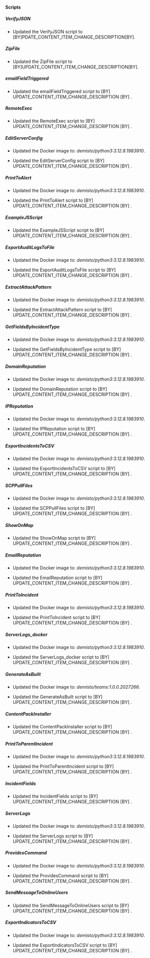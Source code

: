 
#### Scripts

##### VerifyJSON

- Updated the VerifyJSON script to [BY]PDATE_CONTENT_ITEM_CHANGE_DESCRIPTION[BY].

##### ZipFile

- Updated the ZipFile script to [BY]UPDATE_CONTENT_ITEM_CHANGE_DESCRIPTION[BY].

##### emailFieldTriggered

- Updated the emailFieldTriggered script to  [BY] UPDATE_CONTENT_ITEM_CHANGE_DESCRIPTION [BY] .
##### RemoteExec

- Updated the RemoteExec script to  [BY] UPDATE_CONTENT_ITEM_CHANGE_DESCRIPTION [BY] .
##### EditServerConfig
- Updated the Docker image to: *demisto/python3:3.12.8.1983910*.


- Updated the EditServerConfig script to  [BY] UPDATE_CONTENT_ITEM_CHANGE_DESCRIPTION [BY] .
##### PrintToAlert
- Updated the Docker image to: *demisto/python3:3.12.8.1983910*.


- Updated the PrintToAlert script to  [BY] UPDATE_CONTENT_ITEM_CHANGE_DESCRIPTION [BY] .
##### ExampleJSScript

- Updated the ExampleJSScript script to  [BY] UPDATE_CONTENT_ITEM_CHANGE_DESCRIPTION [BY] .
##### ExportAuditLogsToFile
- Updated the Docker image to: *demisto/python3:3.12.8.1983910*.


- Updated the ExportAuditLogsToFile script to  [BY] UPDATE_CONTENT_ITEM_CHANGE_DESCRIPTION [BY] .
##### ExtractAttackPattern
- Updated the Docker image to: *demisto/python3:3.12.8.1983910*.


- Updated the ExtractAttackPattern script to  [BY] UPDATE_CONTENT_ITEM_CHANGE_DESCRIPTION [BY] .
##### GetFieldsByIncidentType
- Updated the Docker image to: *demisto/python3:3.12.8.1983910*.


- Updated the GetFieldsByIncidentType script to  [BY] UPDATE_CONTENT_ITEM_CHANGE_DESCRIPTION [BY] .
##### DomainReputation
- Updated the Docker image to: *demisto/python3:3.12.8.1983910*.


- Updated the DomainReputation script to  [BY] UPDATE_CONTENT_ITEM_CHANGE_DESCRIPTION [BY] .
##### IPReputation
- Updated the Docker image to: *demisto/python3:3.12.8.1983910*.


- Updated the IPReputation script to  [BY] UPDATE_CONTENT_ITEM_CHANGE_DESCRIPTION [BY] .
##### ExportIncidentsToCSV
- Updated the Docker image to: *demisto/python3:3.12.8.1983910*.


- Updated the ExportIncidentsToCSV script to  [BY] UPDATE_CONTENT_ITEM_CHANGE_DESCRIPTION [BY] .
##### SCPPullFiles
- Updated the Docker image to: *demisto/python3:3.12.8.1983910*.


- Updated the SCPPullFiles script to  [BY] UPDATE_CONTENT_ITEM_CHANGE_DESCRIPTION [BY] .
##### ShowOnMap

- Updated the ShowOnMap script to  [BY] UPDATE_CONTENT_ITEM_CHANGE_DESCRIPTION [BY] .
##### EmailReputation
- Updated the Docker image to: *demisto/python3:3.12.8.1983910*.


- Updated the EmailReputation script to  [BY] UPDATE_CONTENT_ITEM_CHANGE_DESCRIPTION [BY] .
##### PrintToIncident
- Updated the Docker image to: *demisto/python3:3.12.8.1983910*.


- Updated the PrintToIncident script to  [BY] UPDATE_CONTENT_ITEM_CHANGE_DESCRIPTION [BY] .
##### ServerLogs_docker
- Updated the Docker image to: *demisto/python3:3.12.8.1983910*.


- Updated the ServerLogs_docker script to  [BY] UPDATE_CONTENT_ITEM_CHANGE_DESCRIPTION [BY] .
##### GenerateAsBuilt
- Updated the Docker image to: *demisto/teams:1.0.0.2027266*.


- Updated the GenerateAsBuilt script to  [BY] UPDATE_CONTENT_ITEM_CHANGE_DESCRIPTION [BY] .
##### ContentPackInstaller

- Updated the ContentPackInstaller script to  [BY] UPDATE_CONTENT_ITEM_CHANGE_DESCRIPTION [BY] .
##### PrintToParentIncident
- Updated the Docker image to: *demisto/python3:3.12.8.1983910*.


- Updated the PrintToParentIncident script to  [BY] UPDATE_CONTENT_ITEM_CHANGE_DESCRIPTION [BY] .
##### IncidentFields

- Updated the IncidentFields script to  [BY] UPDATE_CONTENT_ITEM_CHANGE_DESCRIPTION [BY] .
##### ServerLogs
- Updated the Docker image to: *demisto/python3:3.12.8.1983910*.


- Updated the ServerLogs script to  [BY] UPDATE_CONTENT_ITEM_CHANGE_DESCRIPTION [BY] .
##### ProvidesCommand
- Updated the Docker image to: *demisto/python3:3.12.8.1983910*.


- Updated the ProvidesCommand script to  [BY] UPDATE_CONTENT_ITEM_CHANGE_DESCRIPTION [BY] .
##### SendMessageToOnlineUsers

- Updated the SendMessageToOnlineUsers script to  [BY] UPDATE_CONTENT_ITEM_CHANGE_DESCRIPTION [BY] .
##### ExportIndicatorsToCSV
- Updated the Docker image to: *demisto/python3:3.12.8.1983910*.


- Updated the ExportIndicatorsToCSV script to  [BY] UPDATE_CONTENT_ITEM_CHANGE_DESCRIPTION [BY] .
